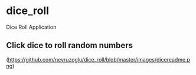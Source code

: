 # dice_roll

Dice Roll Application

## Click dice to roll random numbers

(https://github.com/nevruzoglu/dice_roll/blob/master/images/dicereadme.png)
